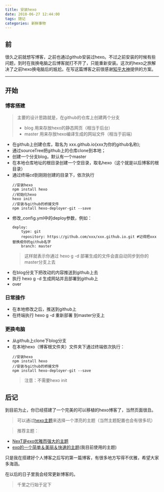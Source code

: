 ```yaml
---
title: 安装hexo
date: 2018-06-27 12:44:00
tags: 随记
categories: 新鲜事物
---
```

## 前
很久之前就想写博客，之前也通过github安装过hexo。不过之前安装的时候有些问题，到时在我换电脑之后博客就打不开了，只能重新安装。这次的hexo之旅解决了之前hexo换电脑后的尴尬。在写这篇博客之前很感谢[知乎大神](https://www.zhihu.com/question/21193762/answer/79109280)提供的方案。
****
## 开始

### 博客搭建
> 主要的设计思路就是，在github的仓库上创建两个分支
> * blog 用来存放hexo的静态网页（相当于后台）
> * master 用来存放hexo编译生成的网站文件（相当于前端）

* 在github上创建仓库，取名为 xxx.github.io(xxx为你的github名称);
* 通过sourceTree把github上的仓库clone到本地；
* 创建一个分支blog，默认有一个master
* 在本地仓库地址的根目录创建一个空目录，取名hexo（这个就是以后博客的根目录）
* 通过终端cd到刚刚创建的目录下，依次执行
    ```
    //安装hexo
    npm install hexo
    //初始化hexo
    hexo init
    //安装与github的桥接文件
    npm install hexo-deployer-git --save
    ```
* 修改_config.yml中的deploy参数，例如：
    ```
    deploy:
        type: git
        repository: https://github.com/xxx/xxx.github.io.git #记得把xxx替换成你的github名字
        branch: master
    ```
    > 这样就表示你通过 hexo g -d 部署生成的文件会直自动同步到你的master分支上去
* 在blog分支下把改动的内容推送到github上去
* 执行 hexo g -d 生成网站并且部署到github上  
* over
### 日常操作

* 在本地修改之后，推送到github上
* 在终端执行 hexo g -d 重新部署 到master分支上

### 更换电脑

* 从github上clone下blog分支
* 在本地hexo（博客根文件夹）文件夹下通过终端依次执行：
    ```
    //安装hexo
    npm install hexo
    //安装与github的桥接文件
    npm install hexo-deployer-git --save
    ```
    > 注意：不需要hexo init 

## 后记
到目前为止，你已经搭建了一个完美的可以移植的hexo博客了，当然页面很丑。

> 可以通过[hexo主题](https://hexo.io/themes/)来选择一个漂亮的主题（当然主题配置也会有很多坑）

> 推荐主题：
* [NexT是exo优雅而强大的主题](https://github.com/theme-next/hexo-theme-next)
* [exo的一个简单＆美丽＆快速的主题](https://github.com/Molunerfinn/hexo-theme-melody)(我目前使用的主题)


只是我在搭建好个人博客之后写的第一篇博客，有很多地方写得不优雅，希望大家多海涵。

在以后的日子里我会经常更新博客的。
> 千里之行始于足下

